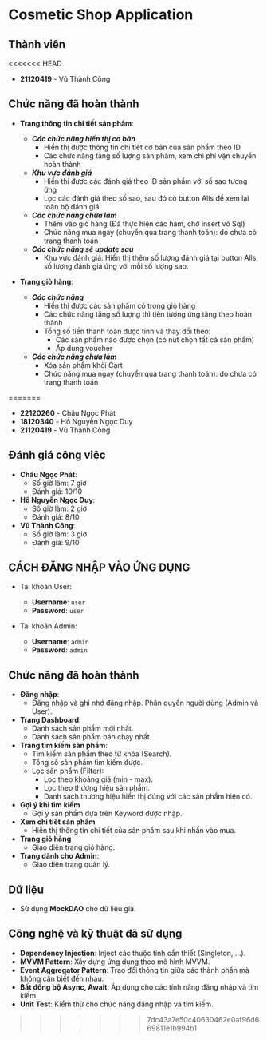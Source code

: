 # Cosmetic Shop Application

## Thành viên
<<<<<<< HEAD
- **21120419** - Vũ Thành Công

## Chức năng đã hoàn thành
- **Trang thông tin chi tiết sản phẩm**: 
  - ***Các chức năng hiển thị cơ bản***
    - Hiển thị được thông tin chi tiết cơ bản của sản phẩm theo ID
    - Các chức năng tăng số lượng sản phẩm, xem chi phí vận chuyển hoàn thành
  - ***Khu vực đánh giá***
    - Hiển thị được các đánh giá theo ID sản phẩm với số sao tương ứng
    - Lọc các đánh giá theo số sao, sau đó có button Alls để xem lại toàn bộ đánh giá
  - ***Các chức năng chưa làm***
    - Thêm vào giỏ hàng (Đã thực hiện các hàm, chờ insert vô Sql)
    - Chức năng mua ngay (chuyển qua trang thanh toán): do chưa có trang thanh toán
  - ***Các chức năng sẽ update sau***
    - Khu vực đánh giá: Hiển thị thêm số lượng đánh giá tại button Alls, số lượng đánh giá ứng với mỗi số lượng sao.

- **Trang giỏ hàng**:
  - ***Các chức năng***
    - Hiển thị được các sản phẩm có trong giỏ hàng
    - Các chức năng tăng số lượng thì tiền tương ứng tăng theo hoàn thành
    - Tổng số tiền thanh toán được tính và thay đổi theo:
      - Các sản phẩm nào được chọn (có nút chọn tất cả sản phẩm)
      - Áp dụng voucher
  - ***Các chức năng chưa làm***
    - Xóa sản phẩm khỏi Cart
    - Chức năng mua ngay (chuyển qua trang thanh toán): do chưa có trang thanh toán


=======
- **22120260** - Châu Ngọc Phát
- **18120340** - Hồ Nguyễn Ngọc Duy
- **21120419** - Vũ Thành Công

## Đánh giá công việc
- **Châu Ngọc Phát**:
  - Số giờ làm: 7 giờ
  - Đánh giá: 10/10
- **Hồ Nguyễn Ngọc Duy**:
  - Số giờ làm: 2 giờ
  - Đánh giá: 8/10
- **Vũ Thành Công**:
  - Số giờ làm: 3 giờ
  - Đánh giá: 9/10

## CÁCH ĐĂNG NHẬP VÀO ỨNG DỤNG
- Tài khoản User: 
  - **Username**: `user`
  - **Password**: `user`


- Tài khoản Admin: 
  - **Username**: `admin`
  - **Password**: `admin`

## Chức năng đã hoàn thành
- **Đăng nhập**: 
  - Đăng nhập và ghi nhớ đăng nhập. Phân quyền người dùng (Admin và User).
- **Trang Dashboard**:
  - Danh sách sản phẩm mới nhất.
  - Danh sách sản phẩm bán chạy nhất.
- **Trang tìm kiếm sản phẩm**:
  - Tìm kiếm sản phẩm theo từ khóa (Search).
  - Tổng số sản phẩm tìm kiếm được.
  - Lọc sản phẩm (Filter):
    - Lọc theo khoảng giá (min - max).
    - Lọc theo thương hiệu sản phẩm.
  	- Danh sách thương hiệu hiển thị đúng với các sản phẩm hiện có.
- **Gợi ý khi tìm kiếm**
  - Gợi ý sản phẩm dựa trên Keyword được nhập.
- **Xem chi tiết sản phẩm**
  - Hiển thị thông tin chi tiết của sản phẩm sau khi nhấn vào mua.
- **Trang giỏ hàng**
  - Giao diện trang giỏ hàng.
- **Trang dành cho Admin**:
  - Giao diện trang quản lý.


## Dữ liệu
- Sử dụng **MockDAO** cho dữ liệu giả.

## Công nghệ và kỹ thuật đã sử dụng
- **Dependency Injection**: Inject các thuộc tính cần thiết (Singleton, ...).
- **MVVM Pattern**: Xây dựng ứng dụng theo mô hình MVVM.
- **Event Aggregator Pattern**: Trao đổi thông tin giữa các thành phần mà không cần biết đến nhau.
- **Bất đồng bộ Async, Await**: Áp dụng cho các tính năng đăng nhập và tìm kiếm.
- **Unit Test**: Kiểm thử cho chức năng đăng nhập và tìm kiếm.
>>>>>>> 7dc43a7e50c40630462e0af96d669811e1b994b1


